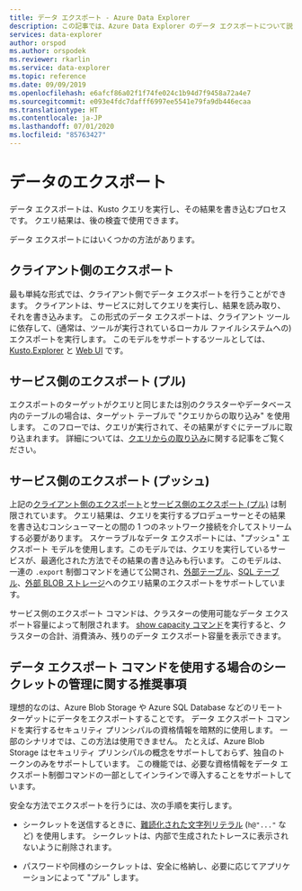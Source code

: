 ```yaml
---
title: データ エクスポート - Azure Data Explorer
description: この記事では、Azure Data Explorer のデータ エクスポートについて説明します。
services: data-explorer
author: orspod
ms.author: orspodek
ms.reviewer: rkarlin
ms.service: data-explorer
ms.topic: reference
ms.date: 09/09/2019
ms.openlocfilehash: e6afcf86a02f1f74fe024c1b94d7f9458a72a4e7
ms.sourcegitcommit: e093e4fdc7dafff6997ee5541e79fa9db446ecaa
ms.translationtype: HT
ms.contentlocale: ja-JP
ms.lasthandoff: 07/01/2020
ms.locfileid: "85763427"
---
```

# <a name="data-export"></a>データのエクスポート

データ エクスポートは、Kusto クエリを実行し、その結果を書き込むプロセスです。 クエリ結果は、後の検査で使用できます。

データ エクスポートにはいくつかの方法があります。

## <a name="client-side-export"></a>クライアント側のエクスポート
  最も単純な形式では、クライアント側でデータ エクスポートを行うことができます。 クライアントは、サービスに対してクエリを実行し、結果を読み取り、それを書き込みます。
この形式のデータ エクスポートは、クライアント ツールに依存して、(通常は、ツールが実行されているローカル ファイルシステムへの) エクスポートを実行します。 このモデルをサポートするツールとしては、[Kusto.Explorer](../../tools/kusto-explorer.md) と [Web UI](../../../web-query-data.md) です。

## <a name="service-side-export-pull"></a>サービス側のエクスポート (プル)
  エクスポートのターゲットがクエリと同じまたは別のクラスターやデータベース内のテーブルの場合は、ターゲット テーブルで "クエリからの取り込み" を使用します。 このフローでは、クエリが実行されて、その結果がすぐにテーブルに取り込まれます。 詳細については、[クエリからの取り込み](../../management/data-ingestion/ingest-from-query.md)に関する記事をご覧ください。

## <a name="service-side-export-push"></a>サービス側のエクスポート (プッシュ)
  上記の[クライアント側のエクスポート](#client-side-export)と[サービス側のエクスポート (プル)](#service-side-export-pull) は制限されています。 クエリ結果は、クエリを実行するプロデューサーとその結果を書き込むコンシューマーとの間の 1 つのネットワーク接続を介してストリームする必要があります。
スケーラブルなデータ エクスポートには、"プッシュ" エクスポート モデルを使用します。このモデルでは、クエリを実行しているサービスが、最適化された方法でその結果の書き込みも行います。 このモデルは、一連の `.export` 制御コマンドを通じて公開され、[外部テーブル](export-data-to-an-external-table.md)、[SQL テーブル](export-data-to-sql.md)、[外部 BLOB ストレージ](export-data-to-storage.md)へのクエリ結果のエクスポートをサポートしています。
  
  サービス側のエクスポート コマンドは、クラスターの使用可能なデータ エクスポート容量によって制限されます。
[show capacity コマンド](../../management/diagnostics.md#show-capacity)を実行すると、クラスターの合計、消費済み、残りのデータ エクスポート容量を表示できます。

## <a name="recommendations-for-secret-management-when-using-data-export-commands"></a>データ エクスポート コマンドを使用する場合のシークレットの管理に関する推奨事項

理想的なのは、Azure Blob Storage や Azure SQL Database などのリモート ターゲットにデータをエクスポートすることです。 データ エクスポート コマンドを実行するセキュリティ プリンシパルの資格情報を暗黙的に使用します。 一部のシナリオでは、この方法は使用できません。 たとえば、Azure Blob Storage はセキュリティ プリンシパルの概念をサポートしておらず、独自のトークンのみをサポートしています。
この機能では、必要な資格情報をデータ エクスポート制御コマンドの一部としてインラインで導入することをサポートしています。

安全な方法でエクスポートを行うには、次の手順を実行します。

* シークレットを送信するときに、[難読化された文字列リテラル](../../query/scalar-data-types/string.md#obfuscated-string-literals) (`h@"..."` など) を使用します。 シークレットは、内部で生成されたトレースに表示されないように削除されます。

* パスワードや同様のシークレットは、安全に格納し、必要に応じてアプリケーションによって "プル" します。
